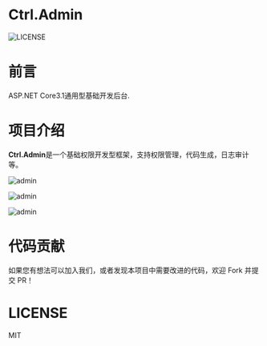 ﻿Ctrl.Admin
==============

![LICENSE](https://img.shields.io/github/license/ctrlcommunity/Ctrl.Admin?style=plastic)

前言
=====

ASP.NET Core3.1通用型基础开发后台.

项目介绍
=====
**Ctrl.Admin**是一个基础权限开发型框架，支持权限管理，代码生成，日志审计等。

![admin](https://raw.githubusercontent.com/ctrlcommunity/Ctrl.Admin/dev/src/Presentation/Ctrl.Net/wwwroot/images/admin.png)

![admin](https://raw.githubusercontent.com/ctrlcommunity/Ctrl.Admin/dev/src/Presentation/Ctrl.Net/wwwroot/images/admin-oplog.png)

![admin](https://raw.githubusercontent.com/ctrlcommunity/Ctrl.Admin/dev/src/Presentation/Ctrl.Net/wwwroot/images/admin-button.png)



# 代码贡献

如果您有想法可以加入我们，或者发现本项目中需要改进的代码，欢迎 Fork 并提交 PR！


# LICENSE

MIT

